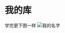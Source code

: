 # 我的库
学完更下图一样
![我的名字](https://pic1.zhimg.com/80/v2-4421131b2a50b762a336774a3acc0497_720w.jpg?source=1940ef5c)
